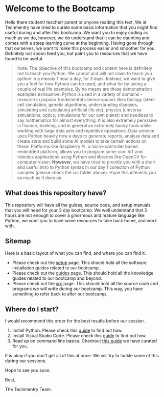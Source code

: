 # Welcome to the Bootcamp

Hello there student/ teacher/ parent or anyone reading this text. We at Techmentry have tried to curate some basic information that you might find useful during and after this bootcamp. We want you to enjoy coding as much as we do,
however, we do understand that it can be daunting and comes with a steep learning curve at the beginning. Having gone through that ourselves, we want to make this process easier and smoother for you. Definitely not spoon feed you,
but point you to resources that we have found to be useful.

> Note: The objective of this bootcamp and content here is definitely not to teach you Python. We cannot and will not claim to teach you python in a measly 1 hour a day, for 3 days. Instead, we want to give you a feel
> for how Python can be used, and what for by taking a couple of real life examples. By no means are these demonstration examples exhaustive. Python is used in a variety of domains - research in popular fundamental science spaces likes biology (stem cell simulation, genetic algorithms, understanding diseases, simulating and calculating artificial life etc), physics (universe simulations, optics, simulations for our own planet) and needless to say mathematics for almost everything.
> It is also extremely pervasive in finance, banking, and in general an extremely handy tools while working with large data sets and repetitive operations.
> Data science uses Python heavily now a days to generate reports, analyse data and create stats and build some AI models to take certain actions on these. Platforms like Raspberry PI, a micro-controller based embedded platform,
> allows you to program some cool IoT and robotics applications using Python and libraries like OpenCV for computer vision.
> __However__, we have tried to provide you with a short and useful intro to Python syntax in our day 1 collection of Python samples (please check the src folder above). Hope this interests you as much as it does us.

## What does this repository have?

This repository will have all the guides, source code, and setup manuals that you will need for your 3 day bootcamp. We well understand that 3 hours are not enough to cover a ginormous and mature language like Python, we want
you to have some resources to take back home, and work with.

## Sitemap

Here is a basic layout of what you can find, and where you can find it.

* Please check out the [setup](/setup) page. This should hold all the software installation guides related to our bootcamp.
* Please check out the [guides](/guides) page. This should hold all the knowledge guides related to our bootcamp and beyond.
* Please check out the [src](/src) page. This should hold all the source code and programs we will write during our bootcamp. This way, you have something to refer back to after our bootcamp.

## Where do I start?

I would recommend this order for the best results before our session.

1. Install Python. Please check this [guide](setup/python-setup.md) to find out how.
2. Install Visual Studio Code. Please check this [guide](setup/vscode-setup.md) to find out how.
3. Read up on command line basics. Checkout [this guide](guides/command-line-interface.md) we have curated for you.

It is okay if you don't get all of this at once. We will try to tackle some of this during our sessions.

Hope to see you soon.

Best,

The Techmentry Team.

